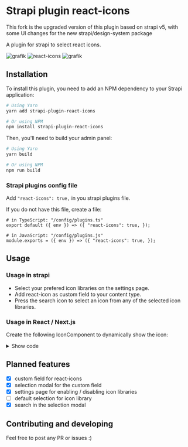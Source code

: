 # Strapi plugin react-icons

This fork is the upgraded version of this plugin based on strapi v5, with some UI changes for the new strapi/design-system package 

A plugin for strapi to select react icons.

![grafik](https://user-images.githubusercontent.com/34894514/234541590-5146511b-82ad-471f-aaf9-8475c91fc894.png)
![react-icons](https://github.com/DanielPantle/strapi-plugin-react-icons/assets/34894514/895596d2-b0b8-4dc9-8129-bd5449dfee72)
![grafik](https://user-images.githubusercontent.com/34894514/234541742-0b257d6c-d38e-43ca-af83-bd6af1dcff9e.png)

## Installation

To install this plugin, you need to add an NPM dependency to your Strapi application:

```sh
# Using Yarn
yarn add strapi-plugin-react-icons

# Or using NPM
npm install strapi-plugin-react-icons
```

Then, you'll need to build your admin panel:

```sh
# Using Yarn
yarn build

# Or using NPM
npm run build
```

### Strapi plugins config file
Add `"react-icons": true,` in you strapi plugins file.

If you do not have this file, create a file:
```
# in TypeScript: "/config/plugins.ts"
export default ({ env }) => ({ "react-icons": true, });

# in JavaScript: "/config/plugins.js"
module.exports = ({ env }) => ({ "react-icons": true, });
```

## Usage

### Usage in strapi

- Select your prefered icon libraries on the settings page.
- Add react-icon as custom field to your content type.
- Press the search icon to select an icon from any of the selected icon libraries.

### Usage in React / Next.js

Create the following IconComponent to dynamically show the icon:

<details>
  <summary>Show code</summary>
  
  ```
  'use client';
  
  import { DOMAttributes } from 'react';
  
  export type IReactIcon = string;
  
  import loadable from '@loadable/component';
  import { IconType } from 'react-icons';
  
  const iconComponents = {
    Ai: () => import('react-icons/ai'),
    Bs: () => import('react-icons/bs'),
    Bi: () => import('react-icons/bi'),
    Ci: () => import('react-icons/ci'),
    Di: () => import('react-icons/di'),
    Fi: () => import('react-icons/fi'),
    Fc: () => import('react-icons/fc'),
    Fa: () => import('react-icons/fa6'),
    Gi: () => import('react-icons/gi'),
    Go: () => import('react-icons/go'),
    Gr: () => import('react-icons/gr'),
    Hi: () => import('react-icons/hi2'),
    Im: () => import('react-icons/im'),
    Lia: () => import('react-icons/lia'),
    Io: () => import('react-icons/io5'),
    Lu: () => import('react-icons/lu'),
    Md: () => import('react-icons/md'),
    Pi: () => import('react-icons/pi'),
    Rx: () => import('react-icons/rx'),
    Ri: () => import('react-icons/ri'),
    Si: () => import('react-icons/si'),
    Sl: () => import('react-icons/sl'),
    Tb: () => import('react-icons/tb'),
    Tfi: () => import('react-icons/tfi'),
    Ti: () => import('react-icons/ti'),
    Vsc: () => import('react-icons/vsc'),
    Wi: () => import('react-icons/wi'),
    Cg: () => import('react-icons/cg'),
  } as unknown as { [x: string]: () => Promise<{ [key: string]: IconType }> };
  
  export interface IDynamicReactIcon extends DOMAttributes<SVGElement> {
    name: IReactIcon;
  }
  
  const DynamicReactIcon: React.FC<IDynamicReactIcon> = ({
    name,
    ...rest
  }: IDynamicReactIcon) => {
    const lib = name.replace(/([a-z0-9])([A-Z])/g, '$1 $2').split(' ')[0];
    const iconComponent = iconComponents[lib];
  
    if (!iconComponent) return <></>;
  
    const DynamicIcon = loadable(iconComponent, {
      resolveComponent: (el) => el[name],
    }) as IconType;
  
    return <DynamicIcon {...rest} />;
  };
  
  export default DynamicReactIcon;
  ```
</details>

## Planned features

- [x] custom field for react-icons
- [x] selection modal for the custom field
- [x] settings page for enabling / disabling icon libraries
- [ ] default selection for icon library
- [x] search in the selection modal

## Contributing and developing

Feel free to post any PR or issues :)
